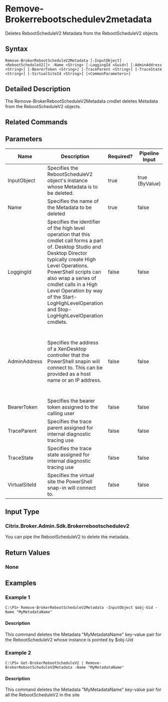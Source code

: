 ﻿
# Remove-Brokerrebootschedulev2metadata
Deletes RebootScheduleV2 Metadata from the RebootScheduleV2 objects
## Syntax

```
Remove-BrokerRebootScheduleV2Metadata [-InputObject] <RebootScheduleV2[]> -Name <String> [-LoggingId <Guid>] [-AdminAddress <String>] [-BearerToken <String>] [-TraceParent <String>] [-TraceState <String>] [-VirtualSiteId <String>] [<CommonParameters>]
```

## Detailed Description
The Remove-BrokerRebootScheduleV2Metadata cmdlet deletes Metadata from the RebootScheduleV2 objects.


## Related Commands

## Parameters
| Name   | Description | Required? | Pipeline Input | Default Value |
| --- | --- | --- | --- | --- |
| InputObject | Specifies the RebootScheduleV2 object's instance whose Metadata is to be deleted. | true | true (ByValue) |  |
| Name | Specifies the name of the Metadata to be deleted | true | false |  |
| LoggingId | Specifies the identifier of the high level operation that this cmdlet call forms a part of. Desktop Studio and Desktop Director typically create High Level Operations. PowerShell scripts can also wrap a series of cmdlet calls in a High Level Operation by way of the Start-LogHighLevelOperation and Stop-LogHighLevelOperation cmdlets. | false | false |  |
| AdminAddress | Specifies the address of a XenDesktop controller that the PowerShell snapin will connect to. This can be provided as a host name or an IP address. | false | false | Localhost. Once a value is provided by any cmdlet, this value will become the default. |
| BearerToken | Specifies the bearer token assigned to the calling user | false | false |  |
| TraceParent | Specifies the trace parent assigned for internal diagnostic tracing use | false | false |  |
| TraceState | Specifies the trace state assigned for internal diagnostic tracing use | false | false |  |
| VirtualSiteId | Specifies the virtual site the PowerShell snap-in will connect to. | false | false |  |

## Input Type

### Citrix.Broker.Admin.Sdk.Brokerrebootschedulev2
You can pipe the RebootScheduleV2 to delete the metadata.
## Return Values

### None

## Examples

### Example 1

```
C:\PS> Remove-BrokerRebootScheduleV2Metadata -InputObject $obj-Uid -Name "MyMetadataName"
```

#### Description
This command deletes the Metadata "MyMetadataName" key-value pair for the RebootScheduleV2 whose instance is pointed by \$obj-Uid
### Example 2

```
C:\PS> Get-BrokerRebootScheduleV2 | Remove-BrokerRebootScheduleV2Metadata -Name "MyMetadataName"
```

#### Description
This command deletes the Metadata "MyMetadataName" key-value pair for all the RebootScheduleV2 in the site
